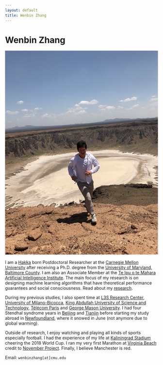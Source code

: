 ```yaml
---
layout: default
title: Wenbin Zhang 
---
```

	
	
# Wenbin Zhang #

<img src="img/taif.jpg" alt="Photo" class="leftside_image">

<!--| 张雯斌-->
<!--I recently defended my Ph.D. dissertation at the [University of Maryland, Baltimore County](https://www.umbc.edu/). The main focus of my research is on designing machine learning algorithms that have theoretical performance guarantees and social consciousness. Read about my [research](/research).-->

I am a [Hakka](https://en.wikipedia.org/wiki/Hakka_people) born Postdoctoral Researcher at the [Carnegie Mellon University](https://www.cmu.edu/) after receiving a Ph.D. degree from the [University of Maryland, Baltimore County](https://www.umbc.edu/). I am also an Associate Member at the [Te Ipu o te Mahara Artificial Intelligence Institute](https://ai.waikato.ac.nz/). The main focus of my research is on designing machine learning algorithms that have theoretical performance guarantees and social consciousness. Read about my [research](/research).


During my previous studies, I also spent time at [L3S Research Center](https://www.l3s.de/de), [University of Milano-Bicocca](https://www.unimib.it/), [King Abdullah University of Science and Technology](https://www.kaust.edu.sa/en), [Télécom Paris](https://dig.telecom-paristech.fr/blog/) and [George Mason University](https://www2.gmu.edu/). I had four Stendhal syndrome years in [Beijing](https://www.google.com/maps/@39.9553424,116.3162938,17z?hl=en&authuser=0) and [Tianjin](https://www.google.com/maps/@39.1099492,117.2091143,18z?hl=en&authuser=0) before starting my study abroad in [Newfoundland](https://www.google.com/maps/@47.5730776,-52.7360975,16z?hl=en&authuser=0), where it snowed in June (not anymore due to global warming). 

Outside of research, I enjoy watching and playing all kinds of sports especially football. I had the experience of my life at [Kaliningrad Stadium](https://en.wikipedia.org/wiki/Kaliningrad_Stadium) cheering the 2018 World Cup. I ran my very first Marathon at [Virginia Beach](https://www.shamrockmarathon.com/) credit to [November Project](https://november-project.com/baltimore-md/). Finally, I believe Manchester is red.

		
Email: `wenbinzhang[at]cmu.edu`



